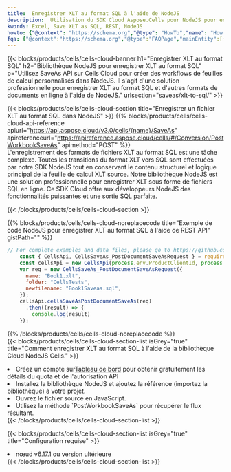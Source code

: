 ```yaml
---
title:  Enregistrer XLT au format SQL à l'aide de NodeJS
description:  Utilisation du SDK Cloud Aspose.Cells pour NodeJS pour enregistrer le fichier au format XLT en tant que fichier au format SQL.
kwords: Excel, Save XLT as SQL, REST, NodeJS
howto: {"@context": "https://schema.org","@type": "HowTo","name": "How to save XLT as SQL using the Cells Cloud NodeJS library.","description": "How to save XLT as SQL using the Cells Cloud NodeJS library.","image": {"@type": "ImageObject"},"url": "/nodejs/saveas/xlt-to-sql/","step": [{ "@type": "HowToStep","name": "How to save XLT as SQL using the Cells Cloud NodeJS library. step 1", "image": {"@type": "ImageObject",},"url": "/nodejs/saveas/xlt-to-sql/","text": "Register an account at <a href='https://dashboard.aspose.cloud/'>Dashboard</a> to get free API quota & authorization details",},{ "@type": "HowToStep","name": "How to save XLT as SQL using the Cells Cloud NodeJS library. step 1", "image": {"@type": "ImageObject",},"url": "/nodejs/saveas/xlt-to-sql/","text": "Install NodeJS library and add the reference (import the library) to your project.",},{ "@type": "HowToStep","name": "How to save XLT as SQL using the Cells Cloud NodeJS library. step 1", "image": {"@type": "ImageObject",},"url": "/nodejs/saveas/xlt-to-sql/","text": "Open the source file in JavaScript.",},{ "@type": "HowToStep","name": "How to save XLT as SQL using the Cells Cloud NodeJS library. step 1", "image": {"@type": "ImageObject",},"url": "/nodejs/saveas/xlt-to-sql/","text": "Use the `PostWorkbookSaveAs` method to retrieve the resulting stream.",}, ],"supply": {"@type": "HowToSupply","name": "document"},"tool": [{"@type": "HowToTool","name": "Visual Studio, Visual Studio Code, WebStorm"},{"@type": "HowToTool","name": "Aspose Cells"}],"totalTime": "PT6M"}
fqa: {"@context":"https://schema.org","@type":"FAQPage","mainEntity":[{"@type":"Question","name":"Why save file as other formats file in C# using REST API?","acceptedAnswer":{"@type":"Answer","text":"Documents are encoded in many ways, and some files may be incompatible with the software you use. To open and read such files, just save them as appropriate file formats.<br/><ol><li>Install .NET SDK and add the reference (import the library) to your project.</li><li>Open the source file in C# using REST API.</li><li>Call the PostWorkbookSaveAsRequest() method, passing an output filename with required extension.</li><li>Get the result of save as a separate file.</li></ol>"}},{"@type":"Question","name":"What file formats can I save as with your C# library?","acceptedAnswer":{"@type":"Answer","text":"We support a variety of file formats for conversion using .NET library, including XLSX, Excel, xls , PDF, CSV, HTML, Markdown, XML, PNG, JPG, TIFF, Json, TXT and many more."}},{"@type":"Question","name":"What is the maximum allowed file size for conversion using this .NET library?","acceptedAnswer":{"@type":"Answer","text":"There are no file size limits for format conversions using .NET library."}}]}
---
```

{{< blocks/products/cells/cells-cloud-banner h1="Enregistrer XLT au format SQL" h2="Bibliothèque NodeJS pour enregistrer XLT au format SQL" p="Utilisez SaveAs API sur Cells Cloud pour créer des workflows de feuilles de calcul personnalisés dans NodeJS. Il s\'agit d\'une solution professionnelle pour enregistrer XLT au format SQL et d\'autres formats de documents en ligne à l\'aide de NodeJS." urlsection="saveas/xlt-to-sql/" >}}

{{< blocks/products/cells/cells-cloud-section title="Enregistrer un fichier XLT au format SQL dans NodeJS" >}}
{{% blocks/products/cells/cells-cloud-api-reference apiurl="https://api.aspose.cloud/v3.0/cells/{name}/SaveAs" apireferenceurl="https://apireference.aspose.cloud/cells/#/Conversion/PostWorkbookSaveAs" apimethod="POST" %}}
<br/>
L'enregistrement des formats de fichiers XLT au format SQL est une tâche complexe. Toutes les transitions du format XLT vers SQL sont effectuées par notre SDK NodeJS tout en conservant le contenu structurel et logique principal de la feuille de calcul XLT source. Notre bibliothèque NodeJS est une solution professionnelle pour enregistrer XLT sous forme de fichiers SQL en ligne. Ce SDK Cloud offre aux développeurs NodeJS des fonctionnalités puissantes et une sortie SQL parfaite.

{{< /blocks/products/cells/cells-cloud-section >}}

{{% blocks/products/cells/cells-cloud-noreplacecode title="Exemple de code NodeJS pour enregistrer XLT au format SQL à l\'aide de REST API" gistPath="" %}}
  
```js
// For complete examples and data files, please go to https://github.com/aspose-cells-cloud/aspose-cells-cloud-node/
    const { CellsApi, CellsSaveAs_PostDocumentSaveAsRequest } = require("asposecellscloud");
    const cellsApi = new CellsApi(process.env.ProductClientId, process.env.ProductClientSecret);
    var req = new CellsSaveAs_PostDocumentSaveAsRequest({
      name: "Book1.xlt",
      folder: "CellsTests",
      newfilename: "Book1Saveas.sql",
    });
    cellsApi.cellsSaveAsPostDocumentSaveAs(req)
      .then((result) => {
        console.log(result)
    });
```
  
{{% /blocks/products/cells/cells-cloud-noreplacecode %}}
<br/>
{{< blocks/products/cells/cells-cloud-section-list isGrey="true" title="Comment enregistrer XLT au format SQL à l\'aide de la bibliothèque Cloud NodeJS Cells." >}}
<li> Créez un compte sur<a href="https://dashboard.aspose.cloud/">Tableau de bord</a> pour obtenir gratuitement les détails du quota et de l'autorisation API</li>
<li>Installez la bibliothèque NodeJS et ajoutez la référence (importez la bibliothèque) à votre projet.</li>
<li>Ouvrez le fichier source en JavaScript.</li>
<li>Utilisez la méthode `PostWorkbookSaveAs` pour récupérer le flux résultant.</li>
{{< /blocks/products/cells/cells-cloud-section-list >}}

{{< blocks/products/cells/cells-cloud-section-list isGrey="true" title="Configuration requise" >}}
<li>nœud v6.17.1 ou version ultérieure</li>
{{< /blocks/products/cells/cells-cloud-section-list >}}
